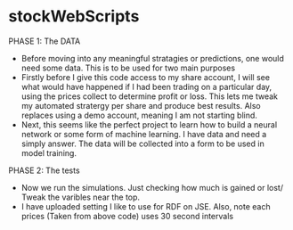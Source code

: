 # stockWebScripts

PHASE 1: The DATA
- Before moving into any meaningful stratagies or predictions, one would need some data. This is to be used for two main purposes
- Firstly before I give this code access to my share account, I will see what would have happened if I had been trading on a particular day, using  the prices collect to determine profit or loss. This lets me tweak my automated stratergy per share and produce best results. Also replaces using a demo account, meaning I am not starting blind.
- Next, this seems like the perfect project to learn how to build a neural network or some form of machine learning. I have data and need a simply answer. The data will be collected into a form to be used in model training. 

PHASE 2: The tests
- Now we run the simulations. Just checking how much is gained or lost/ Tweak the varibles near the top. 
- I have uploaded setting I like to use for RDF on JSE. Also, note each prices (Taken from above code) uses 30 second intervals

